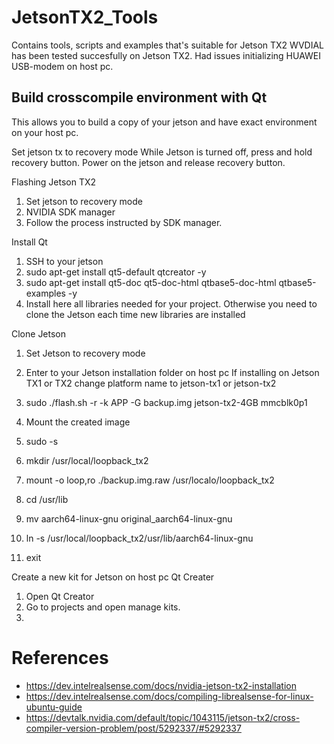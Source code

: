 # JetsonTX2_Tools
Contains tools, scripts and examples that's suitable for Jetson TX2
WVDIAL has been tested succesfully on Jetson TX2. Had issues initializing HUAWEI USB-modem on host pc.

## Build crosscompile environment with Qt
This allows you to build a copy of your jetson and have exact environment on your host pc. 

Set jetson tx to recovery mode
While Jetson is turned off, press and hold recovery button. Power on the jetson and release recovery button.

Flashing Jetson TX2
1. Set jetson to recovery mode
2. NVIDIA SDK manager
3. Follow the process instructed by SDK manager.

Install Qt
1. SSH to your jetson
2. sudo apt-get install qt5-default qtcreator -y
3. sudo apt-get install qt5-doc qt5-doc-html qtbase5-doc-html qtbase5-examples -y
4. Install here all libraries needed for your project. Otherwise you need to clone the Jetson each time new libraries are installed

Clone Jetson
1. Set Jetson to recovery mode
2. Enter to your Jetson installation folder on host pc
If installing on Jetson TX1 or TX2 change platform name to jetson-tx1 or jetson-tx2
3. sudo ./flash.sh -r -k APP -G backup.img jetson-tx2-4GB mmcblk0p1 


1. Mount the created image
2. sudo -s
3. mkdir /usr/local/loopback_tx2
4. mount -o loop,ro ./backup.img.raw /usr/localo/loopback_tx2
5. cd /usr/lib
6. mv aarch64-linux-gnu original_aarch64-linux-gnu
4. ln -s /usr/local/loopback_tx2/usr/lib/aarch64-linux-gnu
4. exit

Create a new kit for Jetson on host pc Qt Creater
1. Open Qt Creator
2. Go to projects and open manage kits.
3.
 
# References
- https://dev.intelrealsense.com/docs/nvidia-jetson-tx2-installation
- https://dev.intelrealsense.com/docs/compiling-librealsense-for-linux-ubuntu-guide
- https://devtalk.nvidia.com/default/topic/1043115/jetson-tx2/cross-compiler-version-problem/post/5292337/#5292337
